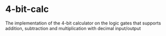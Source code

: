 # 4-bit-calc
The implementation of the 4-bit calculator on the logic gates that supports addition, subtraction and multiplication with decimal input/output
